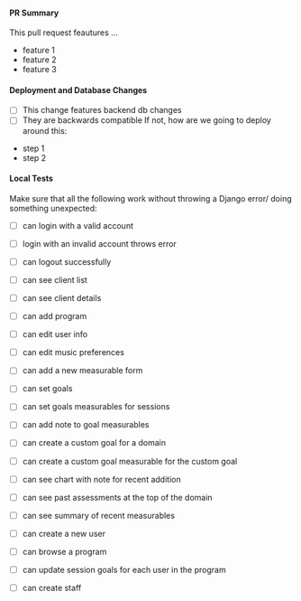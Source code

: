 #### PR Summary
This pull request feautures ...

- feature 1
- feature 2
- feature 3


#### Deployment and Database Changes
- [ ] This change features backend db changes 
- [ ] They are backwards compatible
If not, how are we going to deploy around this:
- step 1
- step 2

#### Local Tests
Make sure that all the following work without throwing a Django error/ doing something unexpected:
- [ ] can login with a valid account
- [ ] login with an invalid account throws error
- [ ] can logout successfully
- [ ] can see client list
- [ ] can see client details
- [ ] can add program
- [ ] can edit user info
- [ ] can edit music preferences
- [ ] can add a new measurable form
- [ ] can set goals
- [ ] can set goals measurables for sessions
- [ ] can add note to goal measurables
- [ ] can create a custom goal for a domain
- [ ] can create a custom goal measurable for the custom goal
- [ ] can see chart with note for recent addition
- [ ] can see past assessments at the top of the domain
- [ ] can see summary of recent measurables
- [ ] can create a new user
- [ ] can browse a program
- [ ] can update session goals for each user in the program
- [ ] can create staff



